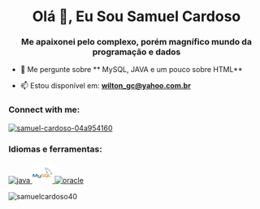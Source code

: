 <h1 align="center">Olá 👋, Eu Sou Samuel Cardoso</h1>
<h3 align="center">Me apaixonei pelo complexo, porém magnífico mundo da programação e dados</h3>

- 💬 Me pergunte sobre ** MySQL, JAVA e um pouco sobre HTML**

- 📫 Estou disponível em: **wilton_gc@yahoo.com.br**

<h3 align="left">Connect with me:</h3>
<p align="left" >
<a href="https://linkedin.com/in/samuel-cardoso-04a954160" target="blank"><img align="center" src="https://raw.githubusercontent.com/rahuldkjain/ github-profile-readme-generator/master/src/images/icons/Social/linked-in-alt.svg" alt="samuel-cardoso-04a954160" height="30" width="40" /></a >
</p>

<h3 align="left">Idiomas e ferramentas:</h3>
<p align="left"> <a href="https://www.java.com" target="_blank" rel="noreferrer"> <img src="https://raw.githubusercontent.com/devicons /devicon/master/icons/java/java-original.svg" alt="java" width="40" height="40"/> </a> <a href="https://www.mysql.com /" target="_blank" rel="noreferrer"> <img src="https://raw.githubusercontent.com/devicons/devicon/master/icons/mysql/mysql-original-wordmark.svg" alt="mysql " width="40" height="40"/> </a> <a href="https://www.oracle.com/" target="_blank" rel="noreferrer"> <img src="https ://cru.githubusercontent.com/devicons/devicon/master/icons/oracle/oracle-original.svg" alt="oracle" width="40" height="40"/> </a> </p>

<p><img align="center" src="https://github-readme-stats.vercel.app/api/top-langs?username=samuelcardoso40&show_icons=true&locale=en&layout=compact" alt="samuelcardoso40" /> </p>



<!---
- 👋 Hi, I’m @SamuelCardoso40
- 👀 I’m interested in ...
- 🌱 I’m currently learning ...
- 💞️ I’m looking to collaborate on ...
- 📫 How to reach me ...

SamuelCardoso40/SamuelCardoso40 is a ✨ special ✨ repository because its `README.md` (this file) appears on your GitHub profile.
You can click the Preview link to take a look at your changes.
--->
